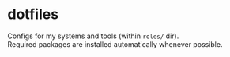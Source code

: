 # dotfiles

Configs for my systems and tools (within `roles/` dir).  
Required packages are installed automatically whenever possible.

